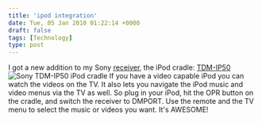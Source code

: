 ```yaml
---
title: 'ipod integration'
date: Tue, 05 Jan 2010 01:22:14 +0000
draft: false
tags: [Technology]
type: post
---
```


I got a new addition to my Sony [receiver](http://zeusville.wordpress.com/2009/12/30/new-receiver/), the iPod cradle: [TDM-IP50](http://www.amazon.com/Sony-Digital-Cradle-Players-TDM-iP50/dp/B001JEOS4U/ref=sr_1_1?ie=UTF8&s=electronics&qid=1262654116&sr=8-1) ![Sony TDM-IP50 iPod cradle](http://ecx.images-amazon.com/images/I/31P%2B1o8fqvL._SL500_AA280_.jpg "Sony TDM-IP50 iPod cradle") If you have a video capable iPod you can watch the videos on the TV. It also lets you navigate the iPod music and video menus via the TV as well. So plug in your iPod, hit the OPR button on the cradle, and switch the receiver to DMPORT. Use the remote and the TV menu to select the music or videos you want. It's AWESOME!